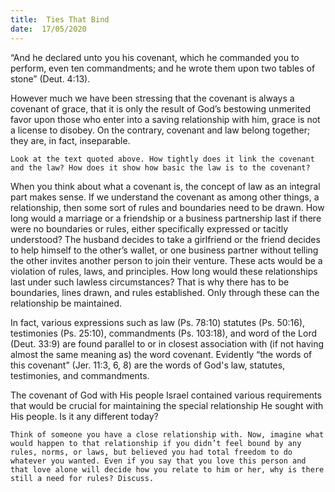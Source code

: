 ```yaml
---
title:  Ties That Bind
date:  17/05/2020
---
```


“And he declared unto you his covenant, which he commanded you to perform, even ten commandments; and he wrote them upon two tables of stone” (Deut. 4:13).

However much we have been stressing that the covenant is always a covenant of grace, that it is only the result of God’s bestowing unmerited favor upon those who enter into a saving relationship with him, grace is not a license to disobey. On the contrary, covenant and law belong together; they are, in fact, inseparable.

`Look at the text quoted above. How tightly does it link the covenant and the law? How does it show how basic the law is to the covenant?`

When you think about what a covenant is, the concept of law as an integral part makes sense. If we understand the covenant as among other things, a relationship, then some sort of rules and boundaries need to be drawn. How long would a marriage or a friendship or a business partnership last if there were no boundaries or rules, either specifically expressed or tacitly understood? The husband decides to take a girlfriend or the friend decides to help himself to the other’s wallet, or one business partner without telling the other invites another person to join their venture. These acts would be a violation of rules, laws, and principles. How long would these relationships last under such lawless circumstances? That is why there has to be boundaries, lines drawn, and rules established. Only through these can the relationship be maintained.

In fact, various expressions such as law (Ps. 78:10) statutes (Ps. 50:16), testimonies (Ps. 25:10), commandments (Ps. 103:18), and word of the Lord (Deut. 33:9) are found parallel to or in closest association with (if not having almost the same meaning as) the word covenant. Evidently “the words of this covenant” (Jer. 11:3, 6, 8) are the words of God's law, statutes, testimonies, and commandments.

The covenant of God with His people Israel contained various requirements that would be crucial for maintaining the special relationship He sought with His people. Is it any different today?

`Think of someone you have a close relationship with. Now, imagine what would happen to that relationship if you didn’t feel bound by any rules, norms, or laws, but believed you had total freedom to do whatever you wanted. Even if you say that you love this person and that love alone will decide how you relate to him or her, why is there still a need for rules? Discuss.`